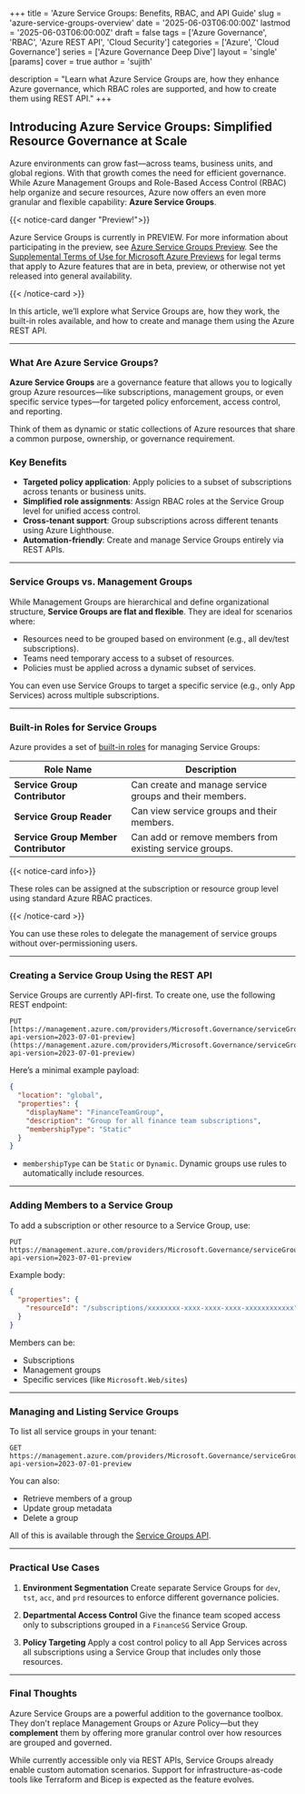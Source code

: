 +++
title = 'Azure Service Groups: Benefits, RBAC, and API Guide'
slug = 'azure-service-groups-overview'
date = '2025-06-03T06:00:00Z'
lastmod = '2025-06-03T06:00:00Z'
draft = false
tags = ['Azure Governance', 'RBAC', 'Azure REST API', 'Cloud Security']
categories = ['Azure', 'Cloud Governance']
series = ['Azure Governance Deep Dive']
layout = 'single'
[params]
  cover = true
  author = 'sujith'

description = "Learn what Azure Service Groups are, how they enhance Azure governance, which RBAC roles are supported, and how to create them using REST API."
+++

## Introducing Azure Service Groups: Simplified Resource Governance at Scale

Azure environments can grow fast—across teams, business units, and global regions. With that growth comes the need for efficient governance. While Azure Management Groups and Role-Based Access Control (RBAC) help organize and secure resources, Azure now offers an even more granular and flexible capability: **Azure Service Groups**.

{{< notice-card danger "Preview!">}}

Azure Service Groups is currently in PREVIEW. For more information about participating in the preview, see [Azure Service Groups Preview](https://learn.microsoft.com/en-us/azure/governance/service-groups/overview). See the [Supplemental Terms of Use for Microsoft Azure Previews](https://learn.microsoft.com/en-us/legal/cognitive-services/terms) for legal terms that apply to Azure features that are in beta, preview, or otherwise not yet released into general availability.

{{< /notice-card >}}

In this article, we’ll explore what Service Groups are, how they work, the built-in roles available, and how to create and manage them using the Azure REST API.

---

### What Are Azure Service Groups?

**Azure Service Groups** are a governance feature that allows you to logically group Azure resources—like subscriptions, management groups, or even specific service types—for targeted policy enforcement, access control, and reporting.

Think of them as dynamic or static collections of Azure resources that share a common purpose, ownership, or governance requirement.

### Key Benefits

- **Targeted policy application**: Apply policies to a subset of subscriptions across tenants or business units.
- **Simplified role assignments**: Assign RBAC roles at the Service Group level for unified access control.
- **Cross-tenant support**: Group subscriptions across different tenants using Azure Lighthouse.
- **Automation-friendly**: Create and manage Service Groups entirely via REST APIs.

---

### Service Groups vs. Management Groups

While Management Groups are hierarchical and define organizational structure, **Service Groups are flat and flexible**. They are ideal for scenarios where:

- Resources need to be grouped based on environment (e.g., all dev/test subscriptions).
- Teams need temporary access to a subset of resources.
- Policies must be applied across a dynamic subset of services.

You can even use Service Groups to target a specific service (e.g., only App Services) across multiple subscriptions.

---

### Built-in Roles for Service Groups

Azure provides a set of [built-in roles](https://learn.microsoft.com/en-us/azure/governance/service-groups/manage-service-groups#rbac-permissions) for managing Service Groups:

| Role Name                            | Description                                                                 |
|--------------------------------------|-----------------------------------------------------------------------------|
| **Service Group Contributor**        | Can create and manage service groups and their members.                     |
| **Service Group Reader**             | Can view service groups and their members.                                  |
| **Service Group Member Contributor** | Can add or remove members from existing service groups.                     |

{{< notice-card info>}}

These roles can be assigned at the subscription or resource group level using standard Azure RBAC practices.

{{< /notice-card >}}

You can use these roles to delegate the management of service groups without over-permissioning users.

---

### Creating a Service Group Using the REST API

Service Groups are currently API-first. To create one, use the following REST endpoint:

```http
PUT [https://management.azure.com/providers/Microsoft.Governance/serviceGroups/{serviceGroupName}?api-version=2023-07-01-preview](https://management.azure.com/providers/Microsoft.Governance/serviceGroups/{serviceGroupName}?api-version=2023-07-01-preview)

```

Here’s a minimal example payload:

```json
{
  "location": "global",
  "properties": {
    "displayName": "FinanceTeamGroup",
    "description": "Group for all finance team subscriptions",
    "membershipType": "Static"
  }
}
```

* `membershipType` can be `Static` or `Dynamic`. Dynamic groups use rules to automatically include resources.

---

### Adding Members to a Service Group

To add a subscription or other resource to a Service Group, use:

```http
PUT https://management.azure.com/providers/Microsoft.Governance/serviceGroups/{serviceGroupName}/members/{memberId}?api-version=2023-07-01-preview
```

Example body:

```json
{
  "properties": {
    "resourceId": "/subscriptions/xxxxxxxx-xxxx-xxxx-xxxx-xxxxxxxxxxxx"
  }
}
```

Members can be:

- Subscriptions
- Management groups
- Specific services (like `Microsoft.Web/sites`)

---

### Managing and Listing Service Groups

To list all service groups in your tenant:

```http
GET https://management.azure.com/providers/Microsoft.Governance/serviceGroups?api-version=2023-07-01-preview
```

You can also:

- Retrieve members of a group
- Update group metadata
- Delete a group

All of this is available through the [Service Groups API](https://learn.microsoft.com/en-us/azure/governance/service-groups/create-service-group-rest-api).

---

### Practical Use Cases

1. **Environment Segmentation**
   Create separate Service Groups for `dev`, `tst`, `acc`, and `prd` resources to enforce different governance policies.

2. **Departmental Access Control**
   Give the finance team scoped access only to subscriptions grouped in a `FinanceSG` Service Group.

3. **Policy Targeting**
   Apply a cost control policy to all App Services across all subscriptions using a Service Group that includes only those resources.

---

### Final Thoughts

Azure Service Groups are a powerful addition to the governance toolbox. They don't replace Management Groups or Azure Policy—but they **complement** them by offering more granular control over how resources are grouped and governed.

While currently accessible only via REST APIs, Service Groups already enable custom automation scenarios. Support for infrastructure-as-code tools like Terraform and Bicep is expected as the feature evolves.
